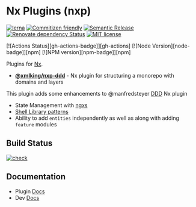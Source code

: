 # Nx Plugins (nxp)

[![lerna](https://img.shields.io/badge/maintained%20with-lerna-cc00ff.svg)](https://lerna.js.org/)
[![Commitizen friendly](https://img.shields.io/badge/commitizen-friendly-brightgreen.svg)](http://commitizen.github.io/cz-cli/)
[![Semantic Release](https://img.shields.io/badge/%20%20%F0%9F%93%A6%F0%9F%9A%80-semantic--release-e10079.svg)](https://github.com/semantic-release/semantic-release)
[![Renovate dependency Status](https://img.shields.io/badge/renovate-enabled-brightgreen.svg)](https://renovatebot.com/)
[![MIT license](https://img.shields.io/badge/license-MIT-brightgreen.svg)](https://opensource.org/licenses/MIT)

[![Actions Status][gh-actions-badge]][gh-actions] [![Node Version][node-badge]][npm] [![NPM version][npm-badge]][npm]

Plugins for [Nx](https://nx.dev).

- [**@xmlking/nxp-ddd**](libs/ddd/) - Nx plugin for structuring a monorepo with domains and layers

This plugin adds some enhancements to @manfredsteyer [DDD](https://github.com/angular-architects/nx-ddd-plugin) Nx plugin

- State Management with [ngxs](https://www.ngxs.io/)
- [Shell Library patterns](https://indepth.dev/the-shell-library-patterns-with-nx-and-monorepo-architectures/)
- Ability to add `entities` independently as well as along with adding `feature` modules

## Build Status

[![check](https://github.com/xmlking/nxp/workflows/check/badge.svg)](https://github.com/xmlking/nxp/actions?query=workflow%3Acheck)

## Documentation

- Plugin [Docs](libs/ddd/)
- Dev [Docs](DEVELOPMENT.md)
